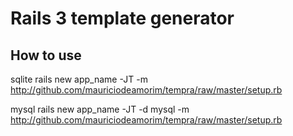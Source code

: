 # Rails 3 template generator

## How to use

sqlite
rails new app_name -JT -m http://github.com/mauriciodeamorim/tempra/raw/master/setup.rb

mysql
rails new app_name -JT -d mysql -m http://github.com/mauriciodeamorim/tempra/raw/master/setup.rb
